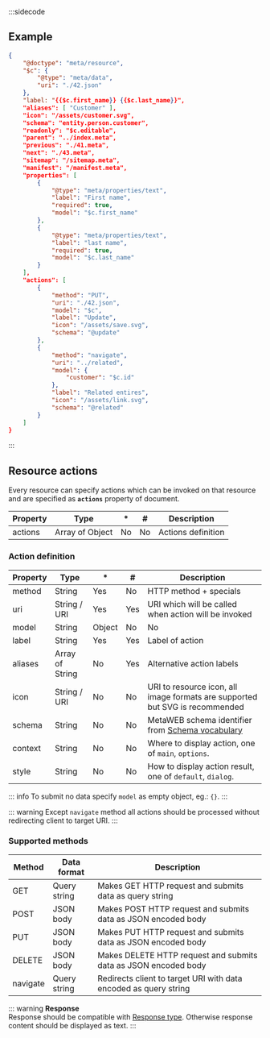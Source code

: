 :::sidecode
## Example

```json
{
	"@doctype": "meta/resource",
	"$c": {
		"@type": "meta/data",
		"uri": "./42.json"
	},
	"label: "{{$c.first_name}} {{$c.last_name}}",
    "aliases": [ "Customer" ],
    "icon": "/assets/customer.svg",
    "schema": "entity.person.customer",
    "readonly": "$c.editable",
    "parent": "../index.meta",
    "previous": "./41.meta",
    "next": "./43.meta",
    "sitemap": "/sitemap.meta",
    "manifest": "/manifest.meta",
	"properties": [
		{
			"@type": "meta/properties/text",
			"label": "First name",
			"required": true,
			"model": "$c.first_name"
		},
		{
			"@type": "meta/properties/text",
			"label": "last name",
			"required": true,
			"model": "$c.last_name"
		}
	],
	"actions": [
		{
			"method": "PUT",
			"uri": "./42.json",
			"model": "$c",
			"label": "Update",
			"icon": "/assets/save.svg",
			"schema": "@update"
		},
		{
			"method": "navigate",
			"uri": "../related",
			"model": {
				"customer": "$c.id"
			},
			"label": "Related entires",
			"icon": "/assets/link.svg",
			"schema": "@related"
		}
	]
}
```
:::

## Resource actions

Every resource can specify actions which can be invoked on that resource and are specified as **`actions`** property of document.

| Property | Type | * | # | Description |
| -------- | ---- | - | - | ----------- |
| actions | Array of Object | No | No | Actions definition |

### Action definition

| Property | Type | * | # | Description |
| -------- | ---- | - | - | ----------- |
| method | String | Yes | No | HTTP method + specials |
| uri | String / URI | Yes | Yes | URI which will be called when action will be invoked |
| model | String | Object | No | No | Model property which will be submitted to target URI. Entire document model will be used by default. When defined as object then each key will represent data property name and value must reference to document model. |
| label | String | Yes | Yes | Label of action |
| aliases | Array of String | No | Yes | Alternative action labels |
| icon | String / URI | No | No | URI to resource icon, all image formats are supported but SVG is recommended |
| schema | String | No | No | MetaWEB schema identifier from [Schema vocabulary](../schema-vocabulary/) |
| context | String | No | No | Where to display action, one of `main`, `options`. |
| style | String | No | No | How to display action result, one of `default`, `dialog`. |

::: info
To submit no data specify `model` as empty object, eg.: `{}`.
:::

::: warning
Except `navigate` method all actions should be processed without redirecting client to target URI.
:::

### Supported methods

| Method | Data format | Description |
| ------ | ----------- | ----------- |
| GET | Query string | Makes GET HTTP request and submits data as query string |
| POST | JSON body | Makes POST HTTP request and submits data as JSON encoded body |
| PUT | JSON body | Makes PUT HTTP request and submits data as JSON encoded body |
| DELETE | JSON body | Makes DELETE HTTP request and submits data as JSON encoded body |
| navigate | Query string | Redirects client to target URI with data encoded as query string |

::: warning
**Response**  
Response should be compatible with [Response type](../data-types/). Otherwise response content should be displayed as text.
:::